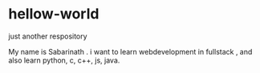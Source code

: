 # hellow-world
just another respository

My name is Sabarinath . i want to learn webdevelopment in fullstack ,
and also learn python, c, c++, js, java.
